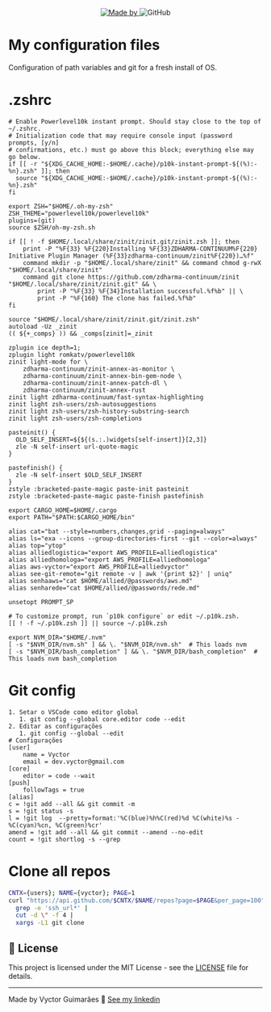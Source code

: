 <p align="center">
	<a href="https://www.linkedin.com/in/vyctorguimaraes/" target="_blank" rel="noopener noreferrer">
    <img alt="Made by" src="https://img.shields.io/badge/made%20by-vyctor%20guimarães-%23FF9000">
  </a>
 <img alt="GitHub" src="https://img.shields.io/github/license/EliasGcf/gobarber?color=%23FF9000">
</p>

# My configuration files

Configuration of path variables and git for a fresh install of OS.

# .zshrc

```
# Enable Powerlevel10k instant prompt. Should stay close to the top of ~/.zshrc.
# Initialization code that may require console input (password prompts, [y/n]
# confirmations, etc.) must go above this block; everything else may go below.
if [[ -r "${XDG_CACHE_HOME:-$HOME/.cache}/p10k-instant-prompt-${(%):-%n}.zsh" ]]; then
  source "${XDG_CACHE_HOME:-$HOME/.cache}/p10k-instant-prompt-${(%):-%n}.zsh"
fi

export ZSH="$HOME/.oh-my-zsh"
ZSH_THEME="powerlevel10k/powerlevel10k"
plugins=(git)
source $ZSH/oh-my-zsh.sh

if [[ ! -f $HOME/.local/share/zinit/zinit.git/zinit.zsh ]]; then
    print -P "%F{33} %F{220}Installing %F{33}ZDHARMA-CONTINUUM%F{220} Initiative Plugin Manager (%F{33}zdharma-continuum/zinit%F{220})…%f"
    command mkdir -p "$HOME/.local/share/zinit" && command chmod g-rwX "$HOME/.local/share/zinit"
    command git clone https://github.com/zdharma-continuum/zinit "$HOME/.local/share/zinit/zinit.git" && \
        print -P "%F{33} %F{34}Installation successful.%f%b" || \
        print -P "%F{160} The clone has failed.%f%b"
fi

source "$HOME/.local/share/zinit/zinit.git/zinit.zsh"
autoload -Uz _zinit
(( ${+_comps} )) && _comps[zinit]=_zinit

zplugin ice depth=1; 
zplugin light romkatv/powerlevel10k
zinit light-mode for \
    zdharma-continuum/zinit-annex-as-monitor \
    zdharma-continuum/zinit-annex-bin-gem-node \
    zdharma-continuum/zinit-annex-patch-dl \
    zdharma-continuum/zinit-annex-rust
zinit light zdharma-continuum/fast-syntax-highlighting
zinit light zsh-users/zsh-autosuggestions
zinit light zsh-users/zsh-history-substring-search
zinit light zsh-users/zsh-completions

pasteinit() {
  OLD_SELF_INSERT=${${(s.:.)widgets[self-insert]}[2,3]}
  zle -N self-insert url-quote-magic  
}

pastefinish() {
  zle -N self-insert $OLD_SELF_INSERT
}
zstyle :bracketed-paste-magic paste-init pasteinit
zstyle :bracketed-paste-magic paste-finish pastefinish

export CARGO_HOME=$HOME/.cargo
export PATH="$PATH:$CARGO_HOME/bin"

alias cat="bat --style=numbers,changes,grid --paging=always"
alias ls="exa --icons --group-directories-first --git --color=always"
alias top="ytop" 
alias alliedlogistica="export AWS_PROFILE=alliedlogistica"
alias alliedhomologa="export AWS_PROFILE=alliedhomologa"
alias aws-vyctor="export AWS_PROFILE=alliedvyctor"
alias see-git-remote="git remote -v | awk '{print $2}' | uniq"
alias senhaaws="cat $HOME/allied/@passwords/aws.md"
alias senharede="cat $HOME/allied/@passwords/rede.md"

unsetopt PROMPT_SP

# To customize prompt, run `p10k configure` or edit ~/.p10k.zsh.
[[ ! -f ~/.p10k.zsh ]] || source ~/.p10k.zsh

export NVM_DIR="$HOME/.nvm"
[ -s "$NVM_DIR/nvm.sh" ] && \. "$NVM_DIR/nvm.sh"  # This loads nvm
[ -s "$NVM_DIR/bash_completion" ] && \. "$NVM_DIR/bash_completion"  # This loads nvm bash_completion
```

# Git config
```
1. Setar o VSCode como editor global
   1. git config --global core.editor code --edit
2. Editar as configurações
   1. git config --global --edit
# Configurações
[user]
	name = Vyctor
	email = dev.vyctor@gmail.com
[core]
	editor = code --wait
[push]
	followTags = true
[alias]
c = !git add --all && git commit -m
s = !git status -s
l = !git log  --pretty=format:'%C(blue)%h%C(red)%d %C(white)%s - %C(cyan)%cn, %C(green)%cr'
amend = !git add --all && git commit --amend --no-edit
count = !git shortlog -s --grep
```

# Clone all repos

```bash
CNTX={users}; NAME={vyctor}; PAGE=1
curl "https://api.github.com/$CNTX/$NAME/repos?page=$PAGE&per_page=100" |
  grep -e 'ssh_url*' |
  cut -d \" -f 4 |
  xargs -L1 git clone
```


## 📝 License

This project is licensed under the MIT License - see the [LICENSE](LICENSE) file for details.

---

Made by Vyctor Guimarães 👋 [See my linkedin](https://www.linkedin.com/in/vyctorguimaraes/)

```

```
